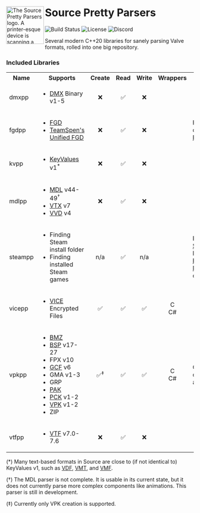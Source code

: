 <div>
  <img align="left" width="101px" src="https://github.com/craftablescience/sourcepp/blob/main/branding/logo.png?raw=true" alt="The Source Pretty Parsers logo. A printer-esque device is scanning a page with hex codes and printing a picture of Cordon Freeman." />
  <h1>Source Pretty Parsers</h1>
</div>

![Build Status](https://img.shields.io/github/actions/workflow/status/craftablescience/sourcepp/build.yml?logo=github&label=Build)
![License](https://img.shields.io/github/license/craftablescience/sourcepp?label=License)
![Discord](https://img.shields.io/discord/678074864346857482?label=Discord&logo=Discord&logoColor=%23FFFFFF)

Several modern C++20 libraries for sanely parsing Valve formats, rolled into one big repository.

### Included Libraries

<table>
  <tr>
    <th>Name</th>
    <th>Supports</th>
    <th>Create</th>
    <th>Read</th>
    <th>Write</th>
    <th>Wrappers</th>
    <th>Special Thanks</th>
  </tr>
  <tr>
    <td>dmxpp</td>
    <td>
      <ul>
        <li><a href="https://developer.valvesoftware.com/wiki/DMX">DMX</a> Binary v1-5</li>
      </ul>
    </td>
    <td align="center">❌</td>
    <td align="center">✅</td>
    <td align="center">❌</td>
    <td align="center"></td>
    <td></td>
  </tr>
  <tr>
    <td>fgdpp</td>
    <td>
      <ul>
        <li><a href="https://developer.valvesoftware.com/wiki/FGD">FGD</a></li>
        <li><a href="https://github.com/TeamSpen210/HammerAddons/wiki/Unified-FGD">TeamSpen's Unified FGD</a></li>
      </ul>
    </td>
    <td align="center">❌</td>
    <td align="center">✅</td>
    <td align="center">❌</td>
    <td align="center"></td>
    <td>FGD parser contributed by <a href="https://github.com/Trico-Everfire">@Trice Everfire</a></td>
  </tr>
  <tr>
    <td>kvpp</td>
    <td>
      <ul>
        <li><a href="https://developer.valvesoftware.com/wiki/KeyValues">KeyValues</a> v1<sup>*</sup></li>
      </ul>
    </td>
    <td align="center">❌</td>
    <td align="center">✅</td>
    <td align="center">❌</td>
    <td align="center"></td>
    <td></td>
  </tr>
  <tr>
    <td>mdlpp</td>
    <td>
      <ul>
        <li><a href="https://developer.valvesoftware.com/wiki/MDL_(Source)">MDL</a> v44-49<sup>&dagger;</sup></li>
        <li><a href="https://developer.valvesoftware.com/wiki/VTX">VTX</a> v7</li>
        <li><a href="https://developer.valvesoftware.com/wiki/VVD">VVD</a> v4</li>
      </ul>
    </td>
    <td align="center">❌</td>
    <td align="center">✅</td>
    <td align="center">❌</td>
    <td align="center"></td>
    <td></td>
  </tr>
  <tr>
    <td>steampp</td>
    <td>
      <ul>
        <li>Finding Steam install folder</li>
        <li>Finding installed Steam games</li>
      </ul>
    </td>
    <td align="center">n/a</td>
    <td align="center">✅</td>
    <td align="center">n/a</td>
    <td align="center"></td>
    <td>Based on the <a href="https://github.com/Trico-Everfire/SteamAppPathProvider">SteamAppPathProvider</a> library by <a href="https://github.com/Trico-Everfire">@Trice Everfire</a> and <a href="https://momentum-mod.org">Momentum Mod</a> contributors.</td>
  </tr>
  <tr>
    <td>vicepp</td>
    <td>
      <ul>
        <li><a href="https://developer.valvesoftware.com/wiki/VICE">VICE</a> Encrypted Files</li>
      </ul>
    </td>
    <td align="center">✅</td>
    <td align="center">✅</td>
    <td align="center">✅</td>
    <td align="center">C<br>C#</td>
    <td></td>
  </tr>
  <tr>
    <td>vpkpp</td>
    <td>
      <ul>
        <li><a href="https://developer.valvesoftware.com/wiki/Bonus_Maps">BMZ</a></li>
        <li><a href="https://developer.valvesoftware.com/wiki/BSP_(Source)">BSP</a> v17-27</li>
        <li>FPX v10</li>
        <li><a href="https://developer.valvesoftware.com/wiki/GCF_archive">GCF</a> v6</li>
        <li>GMA v1-3</li>
        <li>GRP</li>
        <li><a href="https://quakewiki.org/wiki/.pak">PAK</a></li>
        <li><a href="https://docs.godotengine.org/en/stable/tutorials/export/exporting_pcks.html">PCK</a> v1-2</li>
        <li><a href="https://developer.valvesoftware.com/wiki/VPK">VPK</a> v1-2</li>
        <li>ZIP</li>
      </ul>
    </td>
    <td align="center">✅<sup>&Dagger;</sup></td>
    <td align="center">✅</td>
    <td align="center">✅</td>
    <td align="center">C<br>C#</td>
    <td>GCF parser contributed by <a href="https://github.com/caatge">@bt</a> and <a href="https://github.com/ymgve">@ymgve</a></td>
  </tr>
  <tr>
    <td>vtfpp</td>
    <td>
      <ul>
        <li><a href="https://developer.valvesoftware.com/wiki/VTF_(Valve_Texture_Format)">VTF</a> v7.0-7.6</li>
      </ul>
    </td>
    <td align="center">❌</td>
    <td align="center">✅</td>
    <td align="center">❌</td>
    <td align="center"></td>
    <td></td>
  </tr>
</table>

(\*) Many text-based formats in Source are close to (if not identical to) KeyValues v1, such as [VDF](https://developer.valvesoftware.com/wiki/VDF), [VMT](https://developer.valvesoftware.com/wiki/VMT), and [VMF](https://developer.valvesoftware.com/wiki/VMF_(Valve_Map_Format)).

(&dagger;) The MDL parser is not complete. It is usable in its current state, but it does not currently parse more complex components like animations. This parser is still in development.

(&Dagger;) Currently only VPK creation is supported.
